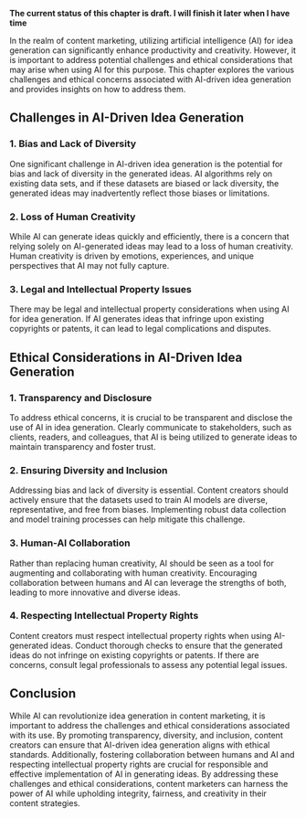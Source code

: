 **The current status of this chapter is draft. I will finish it later when I have time**

In the realm of content marketing, utilizing artificial intelligence (AI) for idea generation can significantly enhance productivity and creativity. However, it is important to address potential challenges and ethical considerations that may arise when using AI for this purpose. This chapter explores the various challenges and ethical concerns associated with AI-driven idea generation and provides insights on how to address them.

Challenges in AI-Driven Idea Generation
---------------------------------------

### 1. Bias and Lack of Diversity

One significant challenge in AI-driven idea generation is the potential for bias and lack of diversity in the generated ideas. AI algorithms rely on existing data sets, and if these datasets are biased or lack diversity, the generated ideas may inadvertently reflect those biases or limitations.

### 2. Loss of Human Creativity

While AI can generate ideas quickly and efficiently, there is a concern that relying solely on AI-generated ideas may lead to a loss of human creativity. Human creativity is driven by emotions, experiences, and unique perspectives that AI may not fully capture.

### 3. Legal and Intellectual Property Issues

There may be legal and intellectual property considerations when using AI for idea generation. If AI generates ideas that infringe upon existing copyrights or patents, it can lead to legal complications and disputes.

Ethical Considerations in AI-Driven Idea Generation
---------------------------------------------------

### 1. Transparency and Disclosure

To address ethical concerns, it is crucial to be transparent and disclose the use of AI in idea generation. Clearly communicate to stakeholders, such as clients, readers, and colleagues, that AI is being utilized to generate ideas to maintain transparency and foster trust.

### 2. Ensuring Diversity and Inclusion

Addressing bias and lack of diversity is essential. Content creators should actively ensure that the datasets used to train AI models are diverse, representative, and free from biases. Implementing robust data collection and model training processes can help mitigate this challenge.

### 3. Human-AI Collaboration

Rather than replacing human creativity, AI should be seen as a tool for augmenting and collaborating with human creativity. Encouraging collaboration between humans and AI can leverage the strengths of both, leading to more innovative and diverse ideas.

### 4. Respecting Intellectual Property Rights

Content creators must respect intellectual property rights when using AI-generated ideas. Conduct thorough checks to ensure that the generated ideas do not infringe on existing copyrights or patents. If there are concerns, consult legal professionals to assess any potential legal issues.

Conclusion
----------

While AI can revolutionize idea generation in content marketing, it is important to address the challenges and ethical considerations associated with its use. By promoting transparency, diversity, and inclusion, content creators can ensure that AI-driven idea generation aligns with ethical standards. Additionally, fostering collaboration between humans and AI and respecting intellectual property rights are crucial for responsible and effective implementation of AI in generating ideas. By addressing these challenges and ethical considerations, content marketers can harness the power of AI while upholding integrity, fairness, and creativity in their content strategies.
